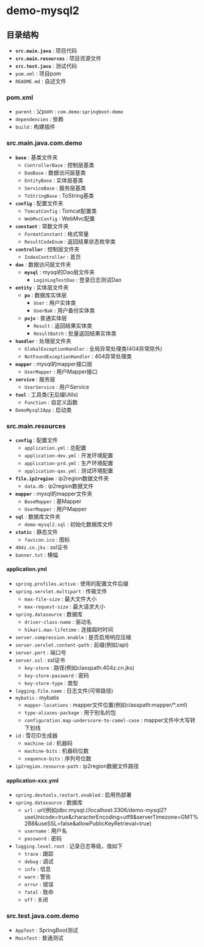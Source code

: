 # demo-mysql2

## 目录结构

- **`src.main.java`** : 项目代码
- **`src.main.resources`** : 项目资源文件
- **`src.test.java`** : 测试代码
- `pom.xml` : 项目pom
- `README.md` : 自述文件

### pom.xml

- `parent` : 父pom : `com.demo:springboot-demo`
- `dependencies` : 依赖
- `build` : 构建插件

### src.main.java.com.demo

- **`base`** : 基类文件夹
  - `ControllerBase` : 控制层基类
  - `DaoBase` : 数据访问层基类
  - `EntityBase` : 实体层基类
  - `ServiceBase` : 服务层基类
  - `ToStringBase` : ToString基类
- **`config`** : 配置文件夹
  - `TomcatConfig` : Tomcat配置类
  - `WebMvcConfig` : WebMvc配置
- **`constant`** : 常数文件夹
  - `FormatConstant` : 格式常量
  - `ResultCodeEnum` : 返回结果状态枚举类
- **`controller`** : 控制层文件夹
  - `IndexController` : 首页
- **`dao`** : 数据访问层文件夹
  - **`mysql`** : mysql的Dao层文件夹
    - `LoginLogTestDao` : 登录日志测试Dao
- **`entity`** : 实体层文件夹
  - **`po`** : 数据库实体层
    - `User` : 用户实体类
    - `UserBak` : 用户备份实体类
  - **`pojo`** : 普通实体层
    - `Result` : 返回结果实体类
    - `ResultBatch` : 批量返回结果实体类
- **`handler`** : 处理层文件夹
  - `GlobalExceptionHandler` : 全局异常处理类(404异常除外)
  - `NotFoundExceptionHandler` : 404异常处理类
- **`mapper`** : mysql的mapper接口层
  - `UserMapper` : 用户Mapper接口
- **`service`** : 服务层
  - `UserService` : 用户Service
- **`tool`** : 工具类(无后缀Utils)
  - `Function` : 自定义函数
- `DemoMysql2App` : 启动类

### src.main.resources

- **`config`** : 配置文件
  - `application.yml` : 总配置
  - `application-dev.yml` : 开发环境配置
  - `application-prd.yml` : 生产环境配置
  - `application-qas.yml` : 测试环境配置
- **`file.ip2region`** : ip2region数据文件夹
  - `data.db` : ip2region数据文件
- **`mapper`** : mysql的mapper文件夹
  - `BaseMapper` : 基Mapper
  - `UserMapper` : 用户Mapper
- **`sql`** : 数据库文件夹
  - `demo-mysql2.sql` : 初始化数据库文件
- **`static`** : 静态文件
  - `favicon.ico` : 图标
- `404z.cn.jks` : ssl证书
- `banner.txt` : 横幅

#### application.yml

- `spring.profiles.active` : 使用的配置文件后缀
- `spring.servlet.multipart` : 传输文件
  - `max-file-size` : 最大文件大小
  - `max-request-size` : 最大请求大小
- `spring.datasource` : 数据库
  - `driver-class-name` : 驱动名
  - `hikari.max-lifetime` : 连接超时时间
- `server.compression.enable` : 是否启用响应压缩
- `server.servlet.content-path` : 前缀(例如/api)
- `server.port` : 端口号
- `server.ssl` : ssl证书
  - `key-store` : 路径(例如classpath:404z.cn.jks)
  - `key-store-password` : 密码
  - `key-store-type` : 类型
- `logging.file.name` : 日志文件(可带路径)
- `mybatis` : mybatis
  - `mapper-locations` : mapper文件位置(例如classpath:mapper/*.xml)
  - `type-aliases-package` : 用于别名的包
  - `configuration.map-underscore-to-camel-case` : mapper文件中大写转下划线
- `id` : 雪花ID生成器
  - `machine-id` : 机器码
  - `machine-bits` : 机器码位数
  - `sequence-bits` : 序列号位数
- `ip2region.resource-path` : ip2region数据文件路径

#### application-xxx.yml

- `spring.devtools.restart.enabled` : 启用热部署
- `spring.datasource` : 数据库
  - `url` : url(例如jdbc:mysql://localhost:3306/demo-mysql2?useUnicode=true&characterEncoding=utf8&serverTimezone=GMT%2B8&useSSL=false&allowPublicKeyRetrieval=true)
  - `username` : 用户名
  - `password` : 密码
- `logging.level.root` : 记录日志等级，值如下
  - `trace` : 跟踪
  - `debug` : 调试
  - `info` : 信息
  - `warn` : 警告
  - `error` : 错误
  - `fatal` : 致命
  - `off` : 关闭

### src.test.java.com.demo

- `AppTest` : SpringBoot测试
- `MainTest` : 普通测试
